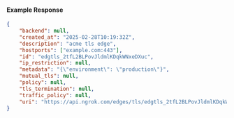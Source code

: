 <!-- Code generated for API Clients. DO NOT EDIT. -->

#### Example Response

```json
{
	"backend": null,
	"created_at": "2025-02-28T10:19:32Z",
	"description": "acme tls edge",
	"hostports": ["example.com:443"],
	"id": "edgtls_2tfL2BLPovJldmlKDqkWNxeDXuc",
	"ip_restriction": null,
	"metadata": "{\"environment\": \"production\"}",
	"mutual_tls": null,
	"policy": null,
	"tls_termination": null,
	"traffic_policy": null,
	"uri": "https://api.ngrok.com/edges/tls/edgtls_2tfL2BLPovJldmlKDqkWNxeDXuc"
}
```

